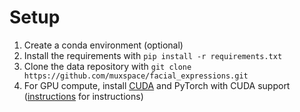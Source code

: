 # Setup
1. Create a conda environment (optional)
2. Install the requirements with `pip install -r requirements.txt`
3. Clone the data repository with `git clone https://github.com/muxspace/facial_expressions.git`
4. For GPU compute, install [CUDA](https://developer.nvidia.com/cuda-downloads) and PyTorch with CUDA support ([instructions](https://pytorch.org/get-started/locally/) for instructions)